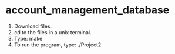 # account_management_database

1. Download files.
2. cd to the files in a unix terminal.
3. Type: make
3. To run the program, type: ./Project2
